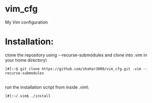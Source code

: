 # vim_cfg
My Vim configuration

# Installation:
clone the repository using --recurse-submodules and clone into .vim in your home directory\
```console
[#]:~$ git clone https://github.com/shahar3000/vim_cfg.git .vim --recurse-submodules
```
\
run the installation script from inside .vim\
```console
[#]:~/.vim$ ./install
```
